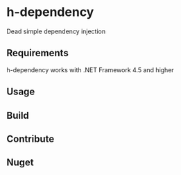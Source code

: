 h-dependency
============

Dead simple dependency injection 

## Requirements
h-dependency works with .NET Framework 4.5 and higher

## Usage

## Build

## Contribute

## Nuget
